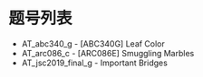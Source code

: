 # 题号列表

- AT_abc340_g - [ABC340G] Leaf Color
- AT_arc086_c - [ARC086E] Smuggling Marbles
- AT_jsc2019_final_g - Important Bridges
